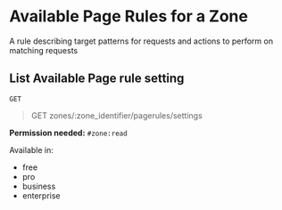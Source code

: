 # Available Page Rules for a Zone

A rule describing target patterns for requests and actions to perform on matching requests

## List Available Page rule setting

`GET` 

> GET zones/:zone_identifier/pagerules/settings

**Permission needed:** `#zone:read`

Available in:

* free
* pro
* business
* enterprise

